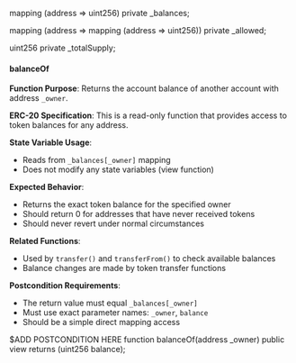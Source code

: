 mapping (address => uint256) private _balances;

mapping (address => mapping (address => uint256)) private _allowed;

uint256 private _totalSupply;

#### balanceOf

**Function Purpose**: Returns the account balance of another account with address `_owner`.

**ERC-20 Specification**: This is a read-only function that provides access to token balances for any address.

**State Variable Usage**:
- Reads from `_balances[_owner]` mapping
- Does not modify any state variables (view function)

**Expected Behavior**:
- Returns the exact token balance for the specified owner
- Should return 0 for addresses that have never received tokens
- Should never revert under normal circumstances

**Related Functions**:
- Used by `transfer()` and `transferFrom()` to check available balances
- Balance changes are made by token transfer functions

**Postcondition Requirements**:
- The return value must equal `_balances[_owner]`
- Must use exact parameter names: `_owner`, `balance`
- Should be a simple direct mapping access

$ADD POSTCONDITION HERE
function balanceOf(address _owner) public view returns (uint256 balance);